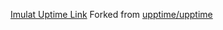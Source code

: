 [Imulat Uptime Link](https://imulatofficial.)
Forked from [upptime/upptime](https://github.com/upptime/upptime)
